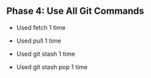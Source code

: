 ## Phase 4: Use All Git Commands
- Used fetch 1 time
- Used pull 1 time

- Used git stash 1 time
- Used git stash pop 1 time
